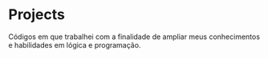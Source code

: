 # Projects
Códigos em que trabalhei com a finalidade de ampliar meus conhecimentos e habilidades em lógica e programação.
